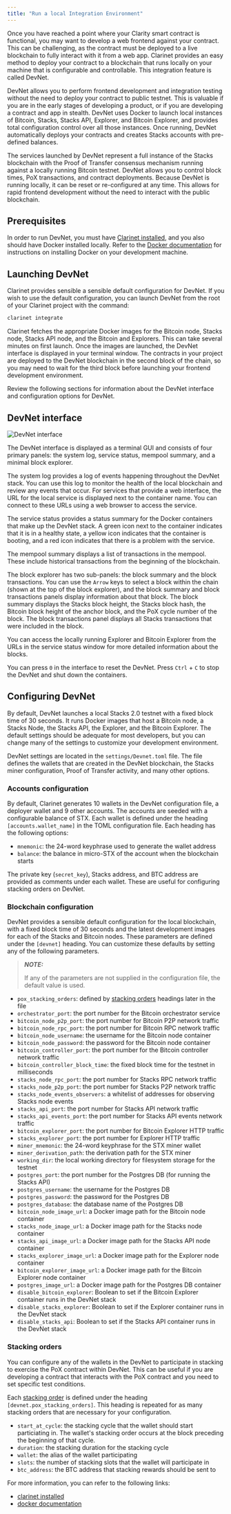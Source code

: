 ```yaml
---
title: "Run a local Integration Environment"
---
```


Once you have reached a point where your Clarity smart contract is functional, you may want to develop a web frontend against your contract. This can be challenging, as the contract must be deployed to a live blockchain to fully
interact with it from a web app. Clarinet provides an easy method to deploy your contract to a blockchain that
runs locally on your machine that is configurable and controllable. This integration feature is called DevNet.

DevNet allows you to perform frontend development and integration testing without the need to deploy your contract to public testnet. This is valuable if you are in the early stages of developing a product, or if you are developing a contract and app in stealth. DevNet uses Docker to launch local instances of Bitcoin, Stacks, Stacks API, Explorer, and Bitcoin Explorer, and provides total configuration control over all those instances. Once running, DevNet automatically deploys your contracts and creates Stacks accounts with pre-defined balances.

The services launched by DevNet represent a full instance of the Stacks blockchain with the Proof of Transfer consensus mechanism running against a locally running Bitcoin testnet. DevNet allows you to control block times, PoX transactions, and contract deployments. Because DevNet is running locally, it can be reset or re-configured at any time. This allows for rapid frontend development without the need to interact with the public blockchain.

## Prerequisites

In order to run DevNet, you must have [Clarinet installed](../how-to-guides/how-to-install-clarinet.md), and you also should have Docker installed locally. Refer
to the [Docker documentation](https://docs.docker.com/get-docker/) for instructions on installing Docker on your development machine.

## Launching DevNet

Clarinet provides sensible a sensible default configuration for DevNet. If you wish to use the default configuration, you can launch DevNet from the root of your Clarinet project with the command:

```sh
clarinet integrate
```

Clarinet fetches the appropriate Docker images for the Bitcoin node, Stacks node, Stacks API node, and the Bitcoin and Explorers. This can take several minutes on first launch. Once the images are launched, the DevNet interface is displayed in your terminal window. The contracts in your project are deployed to the DevNet blockchain in the second block of the chain, so you may need to wait for the third block before launching your frontend development environment.

Review the following sections for information about the DevNet interface and configuration options for DevNet.

## DevNet interface

![DevNet interface](/img/devnet-interface.png)

The DevNet interface is displayed as a terminal GUI and consists of four primary panels: the system log, service status, mempool summary, and a minimal block explorer.

The system log provides a log of events happening throughout the DevNet stack. You can use this log to monitor the health of the local blockchain and review any events that occur. For services that provide a web interface, the URL for the local service is displayed next to the container name. You can connect to these URLs using a web browser to access the service.

The service status provides a status summary for the Docker containers that make up the DevNet stack. A green icon next to the container indicates that it is in a healthy state, a yellow icon indicates that the container is booting, and a red icon indicates that there is a problem with the service.

The mempool summary displays a list of transactions in the mempool. These include historical transactions from the beginning of the blockchain.

The block explorer has two sub-panels: the block summary and the block transactions. You can use the `Arrow` keys to select a block within the chain (shown at the top of the block explorer), and the block summary and block transactions panels display information about that block. The block summary displays the Stacks block height, the Stacks block hash, the Bitcoin block height of the anchor block, and the PoX cycle number of the block. The block transactions panel displays all Stacks transactions that were included in the block.

You can access the locally running Explorer and Bitcoin Explorer from the URLs in the service status window for more detailed information about the blocks.

You can press `0` in the interface to reset the DevNet. Press `Ctrl` + `C` to stop the DevNet and shut down the
containers.

## Configuring DevNet

By default, DevNet launches a local Stacks 2.0 testnet with a fixed block time of 30 seconds. It runs Docker images that host a Bitcoin node, a Stacks Node, the Stacks API, the Explorer, and the Bitcoin Explorer. The default settings should be adequate for most developers, but you can change many of the settings to customize your development environment.

DevNet settings are located in the `settings/Devnet.toml` file. The file defines the wallets that are created in the
DevNet blockchain, the Stacks miner configuration, Proof of Transfer activity, and many other options.

### Accounts configuration

By default, Clarinet generates 10 wallets in the DevNet configuration file, a deployer wallet and 9 other accounts.
The accounts are seeded with a configurable balance of STX. Each wallet is defined under the heading
`[accounts.wallet_name]` in the TOML configuration file. Each heading has the following options:

- `mnemonic`: the 24-word keyphrase used to generate the wallet address
- `balance`: the balance in micro-STX of the account when the blockchain starts

The private key (`secret_key`), Stacks address, and BTC address are provided as comments under each wallet. These are useful for configuring stacking orders on DevNet.

### Blockchain configuration

DevNet provides a sensible default configuration for the local blockchain, with a fixed block time of 30 seconds and
the latest development images for each of the Stacks and Bitcoin nodes. These parameters are defined under the
`[devnet]` heading. You can customize these defaults by setting any of the following parameters.

>  **_NOTE:_**
> 
> If any of the parameters are not supplied in the configuration file, the default value is used.


- `pox_stacking_orders`: defined by [stacking orders](../../smart-contracts/devnet.md#stacking-orders) headings later in the file
- `orchestrator_port`: the port number for the Bitcoin orchestrator service
- `bitcoin_node_p2p_port`: the port number for Bitcoin P2P network traffic
- `bitcoin_node_rpc_port`: the port number for Bitcoin RPC network traffic
- `bitcoin_node_username`: the username for the Bitcoin node container
- `bitcoin_node_password`: the password for the Bitcoin node container
- `bitcoin_controller_port`: the port number for the Bitcoin controller network traffic
- `bitcoin_controller_block_time`: the fixed block time for the testnet in milliseconds
- `stacks_node_rpc_port`: the port number for Stacks RPC network traffic
- `stacks_node_p2p_port`: the port number for Stacks P2P network traffic
- `stacks_node_events_observers`: a whitelist of addresses for observing Stacks node events
- `stacks_api_port`: the port number for Stacks API network traffic
- `stacks_api_events_port`: the port number for Stacks API events network traffic
- `bitcoin_explorer_port`: the port number for Bitcoin Explorer HTTP traffic
- `stacks_explorer_port`: the port number for Explorer HTTP traffic
- `miner_mnemonic`: the 24-word keyphrase for the STX miner wallet
- `miner_derivation_path`: the derivation path for the STX miner
- `working_dir`: the local working directory for filesystem storage for the testnet
- `postgres_port`: the port number for the Postgres DB (for running the Stacks API)
- `postgres_username`: the username for the Postgres DB
- `postgres_password`: the password for the Postgres DB
- `postgres_database`: the database name of the Postgres DB
- `bitcoin_node_image_url`: a Docker image path for the Bitcoin node container
- `stacks_node_image_url`: a Docker image path for the Stacks node container
- `stacks_api_image_url`: a Docker image path for the Stacks API node container
- `stacks_explorer_image_url`: a Docker image path for the Explorer node container
- `bitcoin_explorer_image_url`: a Docker image path for the Bitcoin Explorer node container
- `postgres_image_url`: a Docker image path for the Postgres DB container
- `disable_bitcoin_explorer`: Boolean to set if the Bitcoin Explorer container runs in the DevNet stack
- `disable_stacks_explorer`: Boolean to set if the Explorer container runs in the DevNet stack
- `disable_stacks_api`: Boolean to set if the Stacks API container runs in the DevNet stack

### Stacking orders

You can configure any of the wallets in the DevNet to participate in stacking to exercise the PoX contract within DevNet. This can be useful if you are developing a contract that interacts with the PoX contract and you need to set specific test conditions.

Each [stacking order](../../smart-contracts/devnet.md#stacking-orders) is defined under the heading `[devnet.pox_stacking_orders]`. This heading is repeated for as many stacking orders that are necessary for your configuration.

- `start_at_cycle`: the stacking cycle that the wallet should start particiating in. The wallet's stacking order occurs at the block preceding the beginning of that cycle.
- `duration`: the stacking duration for the stacking cycle
- `wallet`: the alias of the wallet participating
- `slots`: the number of stacking slots that the wallet will participate in
- `btc_address`: the BTC address that stacking rewards should be sent to

For more information, you can refer to the following links:

- [clarinet installed](/smart-contracts/clarinet#installing-clarinet)
- [docker documentation](https://docs.docker.com/get-docker/)

